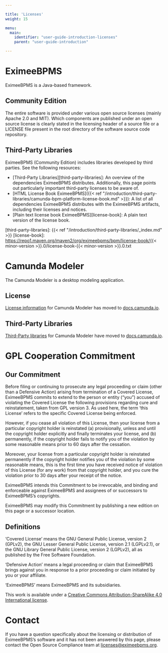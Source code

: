 ```yaml
---

title: 'Licenses'
weight: 15

menu:
  main:
    identifier: "user-guide-introduction-licenses"
    parent: "user-guide-introduction"

---
```



# EximeeBPMS 

EximeeBPMS is a Java-based framework.

## Community Edition

The entire software is provided under various open source licenses (mainly Apache 2.0 and MIT). Which components are published under an open source license is clearly stated in the licensing header of a source file or a LICENSE file present in the root directory of the software source code repository.

## Third-Party Libraries

EximeeBPMS (Community Edition) includes libraries developed by third parties. See the following resources:

* [Third-Party Libraries][third-party-libraries]: An overview of the dependencies EximeeBPMS distributes. Additionally, this page points out particularly important third-party licenses to be aware of.
* [HTML License Book EximeeBPMS]({{< ref "/introduction/third-party-libraries/camunda-bpm-platform-license-book.md" >}}): A list of all dependencies EximeeBPMS distributes with the EximeeBPMS artifacts, including their licenses and notices.
* [Plain text license book EximeeBPMS][license-book]: A plain text version of the license book.

[third-party-libraries]: {{< ref "/introduction/third-party-libraries/_index.md" >}}
[license-book]: https://repo1.maven.org/maven2/org/eximeebpms/bpm/license-book/{{< minor-version >}}.0/license-book-{{< minor-version >}}.0.txt

# Camunda Modeler

The Camunda Modeler is a desktop modeling application.

## License 

[License information](https://docs.camunda.io/docs/reference/licenses/#camunda-modeler) for Camunda Modeler has moved to [docs.camunda.io](https://docs.camunda.io/).

## Third-Party Libraries

[Third-Party libraries](https://docs.camunda.io/docs/reference/dependencies/) for Camunda Modeler have moved to [docs.camunda.io](https://docs.camunda.io/).

# GPL Cooperation Commitment

## Our Commitment

Before filing or continuing to prosecute any legal proceeding or claim (other than a Defensive Action) arising from termination of a Covered License, EximeeBPMS commits to extend to the person or entity (“you”) accused of violating the Covered License the following provisions regarding cure and reinstatement, taken from GPL version 3. As used here, the term ‘this License’ refers to the specific Covered License being enforced.

However, if you cease all violation of this License, then your license from a particular copyright holder is reinstated (a) provisionally, unless and until the copyright holder explicitly and finally terminates your license, and (b) permanently, if the copyright holder fails to notify you of the violation by some reasonable means prior to 60 days after the cessation.

Moreover, your license from a particular copyright holder is reinstated permanently if the copyright holder notifies you of the violation by some reasonable means, this is the first time you have received notice of violation of this License (for any work) from that copyright holder, and you cure the violation prior to 30 days after your receipt of the notice.

EximeeBPMS intends this Commitment to be irrevocable, and binding and enforceable against EximeeBPMS and assignees of or successors to EximeeBPMS’s copyrights.

EximeeBPMS may modify this Commitment by publishing a new edition on this page or a successor location.

## Definitions

‘Covered License’ means the GNU General Public License, version 2 (GPLv2), the GNU Lesser General Public License, version 2.1 (LGPLv2.1), or the GNU Library General Public License, version 2 (LGPLv2), all as published by the Free Software Foundation.

‘Defensive Action’ means a legal proceeding or claim that EximeeBPMS brings against you in response to a prior proceeding or claim initiated by you or your affiliate.

‘EximeeBPMS’ means EximeeBPMS and its subsidiaries.

This work is available under a [Creative Commons Attribution-ShareAlike 4.0 International license](https://creativecommons.org/licenses/by-sa/4.0/).

# Contact

If you have a question specifically about the licensing or distribution of EximeeBPMS’s software and it has not been answered by this page, please contact the Open Source Compliance team at [licenses@eximeebpms.org](mailto:licenses@eximeebpms.org).
